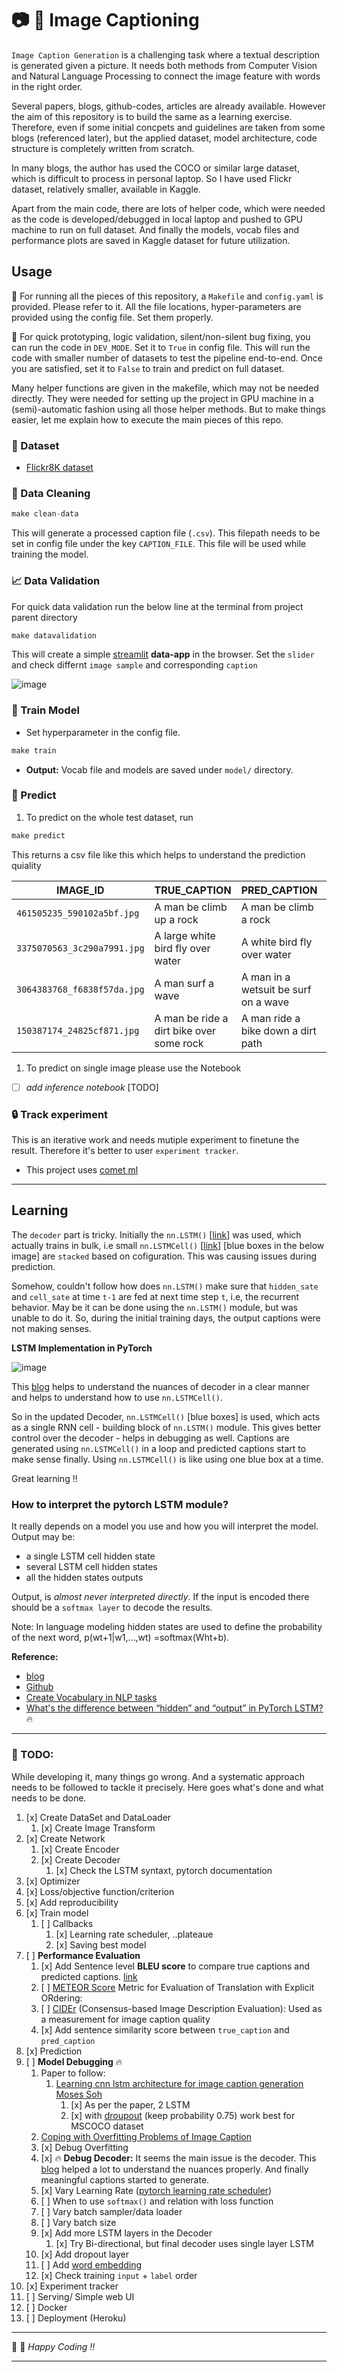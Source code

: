 # :camera: :bookmark_tabs: Image Captioning

`Image Caption Generation` is a challenging task where a textual description is generated given a picture. It needs both methods from Computer Vision and Natural Language Processing to connect the image feature with words in the right order. 

Several papers, blogs, github-codes, articles are already available. However the aim of this repository is to build the same as a learning exercise. Therefore, even if some initial concpets and guidelines are taken from some blogs (referenced later), but the applied dataset, model architecture, code structure is completely written from scratch. 

In many blogs, the author has used the COCO or similar large dataset, which is difficult to process in personal laptop. So I have used Flickr dataset, relatively smaller, available in Kaggle. 

Apart from the main code, there are lots of helper code, which were needed as the code is developed/debugged in local laptop and pushed to GPU machine to run on full dataset. And finally the models, vocab files and performance plots are saved in Kaggle dataset for future utilization.


## Usage

:pushpin: For running all the pieces of this repository, a `Makefile` and `config.yaml` is provided. Please refer to it. All the file locations, hyper-parameters are provided using the config file. Set them properly.

:pushpin: For quick prototyping, logic validation, silent/non-silent bug fixing, you can run the code in `DEV_MODE`. Set it to `True` in config file. This will run the code with smaller number of datasets to test the pipeline end-to-end. Once you are satisfied, set it to `False` to train and predict on full dataset. 

Many helper functions are given in the makefile, which may not be needed directly. They were needed for setting up the project in GPU machine in a (semi)-automatic fashion using all those helper methods. But to make things easier, let me explain how to execute the main pieces of this repo.

### :floppy_disk: Dataset

- [Flickr8K dataset](https://www.kaggle.com/shadabhussain/flickr8k)

### :broom: Data Cleaning


```py
make clean-data
```

This will generate a processed caption file (`.csv`). This filepath needs to be set in config file under the key `CAPTION_FILE`. This file will be used while training the model. 

### :chart_with_upwards_trend: Data Validation

For quick data validation run the below line at the terminal from project parent directory

```py
make datavalidation
```

This will create a simple [streamlit](https://www.streamlit.io/) **data-app** in the browser. Set the `slider`  and check differnt `image sample` and corresponding `caption`

![image](asset/demo.png)

### :rocket: Train Model

- Set hyperparameter in the config file.

```py
make train
```

- **Output:** Vocab file and models are saved under `model/` directory.


### :rocket: Predict

1. To predict on the whole test dataset, run

```py
make predict
```

This returns a csv file like this which helps to understand the prediction quiality

| IMAGE_ID | TRUE_CAPTION | PRED_CAPTION | BLEU_SCORE | COSINE_SIMILARITY |
|-|-|-|-|-|
| `461505235_590102a5bf.jpg` | A man be climb up a rock | A man be climb a rock | 0.7913 | 1.0 |
| `3375070563_3c290a7991.jpg` | A large white bird fly over water | A white bird fly over water | 0.7913 | 0.9258 |
| `3064383768_f6838f57da.jpg` | A man surf a wave | A man in a wetsuit be surf on a wave | 0.4045 | 0.9129 |
| `150387174_24825cf871.jpg` | A man be ride a dirt bike over some rock | A man ride a bike down a dirt path | 0.4371 | 0.8571 |

1. To predict on single image please use the Notebook 

- [ ] _add inference notebook_ [TODO]

### :lock: Track experiment

This is an iterative work and needs mutiple experiment to finetune the result. Therefore it's better to user `experiment tracker`.   

- This project uses [comet ml](https://www.comet.ml/site/)

----

## Learning

The `decoder` part is tricky. Initially the `nn.LSTM()` [[link](https://pytorch.org/docs/stable/generated/torch.nn.LSTM.html#torch.nn.LSTM)] was used, which actually trains in bulk, i.e small `nn.LSTMCell()` [[link](https://pytorch.org/docs/stable/generated/torch.nn.LSTMCell.html#torch.nn.LSTMCell)] [blue boxes in the below image] are `stacked` based on cofiguration. This was causing issues during prediction.

Somehow, couldn't follow how does `nn.LSTM()` make sure that `hidden_sate` and `cell_sate` 
at time `t-1` are fed at next time step `t`, i.e, the recurrent behavior. May be it can be done using the `nn.LSTM()` module, but was unable to do it. So, during the initial training days, the output captions were not making senses. 

**LSTM Implementation in PyTorch**

![image](https://i.stack.imgur.com/SjnTl.png)

This [blog](https://medium.com/@stepanulyanin/captioning-images-with-pytorch-bc592e5fd1a3) helps to understand the nuances of decoder in a clear manner and helps to understand how to use `nn.LSTMCell()`.

So in the updated Decoder, `nn.LSTMCell()` [blue boxes] is used, which acts as a single RNN cell - building block of `nn.LSTM()` module. This gives better control over the decoder - helps in debugging as well. Captions are generated using `nn.LSTMCell()` in a loop and predicted captions start to make sense finally. Using `nn.LSTMCell()` is like using one blue box at a time. 

Great learning !!

### How to interpret the pytorch LSTM module?

It really depends on a model you use and how you will interpret the model. Output may be:

- a single LSTM cell hidden state
- several LSTM cell hidden states
- all the hidden states outputs

Output, is _almost never interpreted directly_. If the input is encoded there should be a `softmax layer` to decode the results.

Note: In language modeling hidden states are used to define the probability of the next word, p(wt+1|w1,...,wt) =softmax(Wht+b).



**Reference:**
 
- [blog](https://towardsdatascience.com/automatic-image-captioning-with-cnn-rnn-aae3cd442d83)
- [Github](https://github.com/Noob-can-Compile/Automatic-Image-Captioning)
- [Create Vocabulary in NLP tasks](https://www.kdnuggets.com/2019/11/create-vocabulary-nlp-tasks-python.html)
- [What's the difference between “hidden” and “output” in PyTorch LSTM?](https://stackoverflow.com/questions/48302810/whats-the-difference-between-hidden-and-output-in-pytorch-lstm) :fire:


----

### :dart: TODO:

While developing it, many things go wrong. And a systematic approach needs to be followed to tackle it precisely. Here goes what's done and what needs to be done. 

1. [x] Create DataSet and DataLoader
   1. [x] Create Image Transform
2. [x] Create Network
   1. [x] Create Encoder
   2. [x] Create Decoder
      1. [x] Check the LSTM syntaxt, pytorch documentation
3. [x] Optimizer
4. [x] Loss/objective function/criterion
5. [x] Add reproducibility
6. [x] Train model
   1. [ ] Callbacks
      1. [x] Learning rate scheduler, ..plateaue
      2. [x] Saving best model
7. [ ] **Performance Evaluation**
   1. [x] Add Sentence level **BLEU score** to compare true captions and predicted captions. [link](https://machinelearningmastery.com/calculate-bleu-score-for-text-python/)
   2. [ ] [METEOR Score](https://www.nltk.org/api/nltk.translate.html) Metric for Evaluation of Translation with Explicit ORdering:  
   3. [ ] [CIDEr](http://vrama91.github.io/cider/) (Consensus-based Image Description Evaluation): Used as a measurement for image caption quality
   4. [x] Add sentence similarity score between `true_caption` and `pred_caption`
8. [x] Prediction
9. [ ] **Model Debugging** :fire:
   1. Paper to follow:
      1. [Learning cnn lstm architecture for image caption generation Moses Soh](http://cs224d.stanford.edu/reports/msoh.pdf)
         1. [x] As per the paper, 2 LSTM 
         2. [x] with [droupout](https://blog.floydhub.com/long-short-term-memory-from-zero-to-hero-with-pytorch/) (keep probability 0.75) work best for MSCOCO dataset
   2. [Coping with Overfitting Problems of Image Caption](https://dacemirror.sci-hub.tw/proceedings-article/6c77b0141a839ab70bfd7c69ed07c4f8/luo2019.pdf?rand=5f218af6655f8?download=true)
   3. [x] Debug Overfitting
   4. [x] :fire: **Debug Decoder:** It seems the main issue is the decoder. This [blog](https://medium.com/@stepanulyanin/captioning-images-with-pytorch-bc592e5fd1a3) helped a lot to understand the nuances properly. And finally meaningful captions started to generate.
   5. [x] Vary Learning Rate ([pytorch learning rate scheduler](https://pytorch.org/docs/stable/optim.html#how-to-adjust-learning-rate))
   6. [ ] When to use `softmax()` and relation with loss function
   7. [ ] Vary batch sampler/data loader
   8. [ ] Vary batch size
   9. [x] Add more LSTM layers in the Decoder 
      1. [x] Try Bi-directional, but final decoder uses single layer LSTM
   1.  [x] Add dropout layer
   2.  [ ] Add [word embedding](https://medium.com/@martinpella/how-to-use-pre-trained-word-embeddings-in-pytorch-71ca59249f76)
   3.  [x] Check training `input` + `label` order
10. [x] Experiment tracker
11. [ ] Serving/ Simple web UI
12. [ ] Docker
13. [ ] Deployment (Heroku)

----

:santa: :rocket: _Happy Coding !!_

-----------